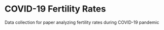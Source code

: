# COVID-19 Fertility Rates 

Data collection for paper analyzing fertility rates during COVID-19 pandemic
